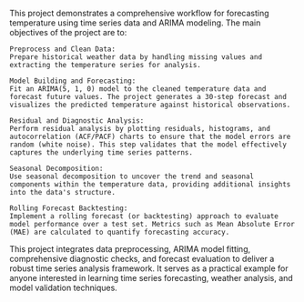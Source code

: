 This project demonstrates a comprehensive workflow for forecasting temperature using time series data and ARIMA modeling. The main objectives of the project are to:

    Preprocess and Clean Data:
    Prepare historical weather data by handling missing values and extracting the temperature series for analysis.

    Model Building and Forecasting:
    Fit an ARIMA(5, 1, 0) model to the cleaned temperature data and forecast future values. The project generates a 30-step forecast and visualizes the predicted temperature against historical observations.

    Residual and Diagnostic Analysis:
    Perform residual analysis by plotting residuals, histograms, and autocorrelation (ACF/PACF) charts to ensure that the model errors are random (white noise). This step validates that the model effectively captures the underlying time series patterns.

    Seasonal Decomposition:
    Use seasonal decomposition to uncover the trend and seasonal components within the temperature data, providing additional insights into the data's structure.

    Rolling Forecast Backtesting:
    Implement a rolling forecast (or backtesting) approach to evaluate model performance over a test set. Metrics such as Mean Absolute Error (MAE) are calculated to quantify forecasting accuracy.

This project integrates data preprocessing, ARIMA model fitting, comprehensive diagnostic checks, and forecast evaluation to deliver a robust time series analysis framework. It serves as a practical example for anyone interested in learning time series forecasting, weather analysis, and model validation techniques.
